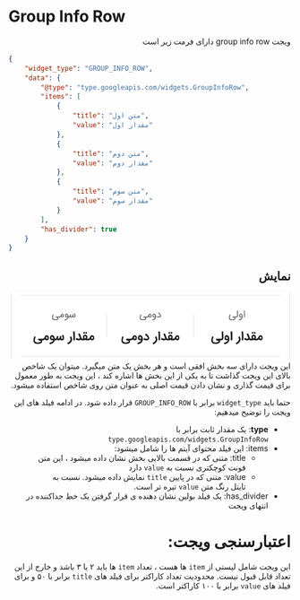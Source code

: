 # Group Info Row
<div dir="rtl"> 
ویجت group info row دارای فرمت زیر است
</div>

```json
{
    "widget_type": "GROUP_INFO_ROW",
    "data": {
        "@type": "type.googleapis.com/widgets.GroupInfoRow",
        "items": [
            {
                "title": "متن اول",
                "value": "مقدار اول"
            },
            {
                "title": "متن دوم",
                "value": "مقدار دوم"
            },
            {
                "title": "متن سوم",
                "value": "مقدار سوم"
            }
        ],
        "has_divider": true
    }
}
```
<div dir="rtl">

##  نمایش
![ScreenShot](doc-images/group_info_row.png)
این ویجت دارای سه بخش افقی است و هر بخش یک متن میگیرد. میتوان یک شاخص بالای این ویجت گذاشت تا به یکی از این بخش ها اشاره کند ، این ویجت به طور معمول برای قیمت گذاری و نشان دادن قیمت اصلی به عنوان متن روی شاخص استفاده میشود.

حتما باید `widget_type` برابر با `GROUP_INFO_ROW` قرار داده شود.
در ادامه فیلد های این ویجت را توضیح میدهیم:
- **type**: یک مقدار ثابت برابر با `type.googleapis.com/widgets.GroupInfoRow`
- items: این فیلد محتوای آیتم ها را شامل میشود:
  - title: متنی که در قسمت بالایی بخش نشان داده میشود ، این متن فونت کوچکتری نسبت به `value` دارد
  - value: متنی که در پایین `title` نمایش داده میشود. نسبت به تایتل رنگ متن `value` تیره تر است.
- has_divider: یک فیلد بولین نشان دهنده ی قرار گرفتن یک خط جداکننده در انتهای ویجت

# اعتبارسنجی ویجت:
این ویجت شامل لیستی از `item` ها هست ، تعداد `item` ها باید ۲ یا ۳ باشد و خارج از این تعداد قابل قبول نیست. محدودیت تعداد کاراکتر برای فیلد های `title` برابر با ۵۰ و برای فیلد های `value` برابر با ۱۰۰ کاراکتر است.

</div>
